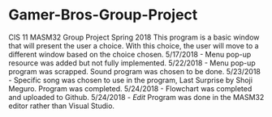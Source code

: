 # Gamer-Bros-Group-Project
CIS 11 MASM32 Group Project Spring 2018
This program is a basic window that will present the user a choice.
With this choice, the user will move to a different window based on the choice chosen.
5/17/2018 - Menu pop-up resource was added but not fully implemented.
5/22/2018 - Menu pop-up program was scrapped. Sound program was chosen to be done.
5/23/2018 - Specific song was chosen to use in the program, Last Surprise by Shoji Meguro. Program was completed.
5/24/2018 - Flowchart was completed and uploaded to Github.
5/24/2018 - *Edit* Program was done in the MASM32 editor rather than Visual Studio.
